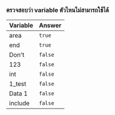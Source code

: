 ### ตรวจสอบว่า variable ตัวไหนไม่สามารถใช้ได้


| Variable | Answer |
| --- | --- |
| area | `true` |
| end | `true` |
|Don't|`false`|
|123|`false`|
|int|`false`|
|1_test|`false`|
|Data 1|`false`|
|include|`false`|




